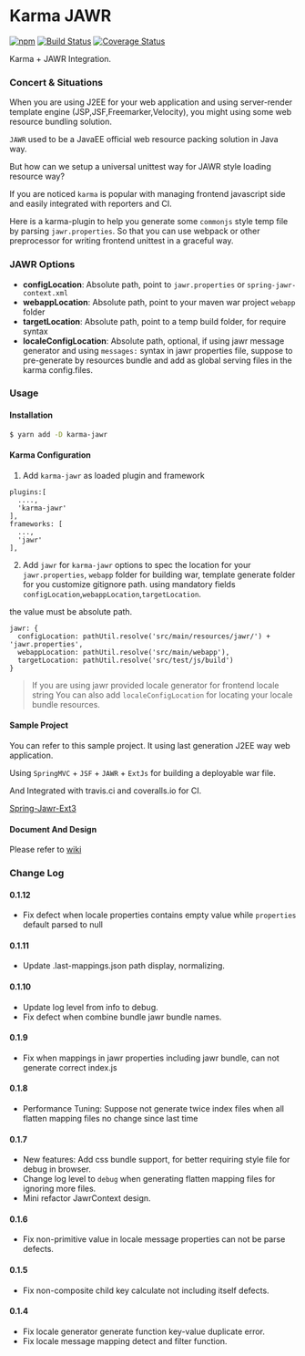 # Karma JAWR

[![npm](https://img.shields.io/npm/v/karma-jawr.svg)](https://www.npmjs.com/package/karma-jawr)
[![Build Status](https://travis-ci.org/aquariuslt/karma-jawr.svg?branch=master)](https://travis-ci.org/aquariuslt/karma-jawr)
[![Coverage Status](https://coveralls.io/repos/github/aquariuslt/karma-jawr/badge.svg?branch=master)](https://coveralls.io/github/aquariuslt/karma-jawr?branch=master)


Karma + JAWR Integration.

### Concert & Situations

When you are using J2EE for your web application and using server-render template engine (JSP,JSF,Freemarker,Velocity), you might using some web resource bundling solution.

`JAWR` used to be a JavaEE official web resource packing solution in Java way.

But how can we setup a universal unittest way for JAWR style loading resource way?

If you are noticed `karma` is popular with managing frontend javascript side and easily integrated with reporters and CI.

Here is a karma-plugin to help you generate some `commonjs` style temp file by parsing `jawr.properties`.
So that you can use webpack or other preprocessor for writing frontend unittest in a graceful way.



### JAWR Options

- **configLocation**: Absolute path, point to `jawr.properties` or `spring-jawr-context.xml`
- **webappLocation**: Absolute path, point to your maven war project `webapp` folder
- **targetLocation**: Absolute path, point to a temp build folder, for require syntax
- **localeConfigLocation**: Absolute path, optional, if using jawr message generator and using `messages:` 
syntax in jawr properties file, suppose to pre-generate by resources bundle and add as global serving files in the karma config.files.


### Usage

#### Installation

```bash
$ yarn add -D karma-jawr
```


#### Karma Configuration
1. Add `karma-jawr` as loaded plugin and framework

```
plugins:[
  ....,
  'karma-jawr'
],
frameworks: [
  ...,
  'jawr'
],
```

2. Add `jawr` for `karma-jawr` options
to spec the location for your `jawr.properties`, `webapp` folder for building war, template generate folder for you customize gitignore path.
using mandatory fields `configLocation`,`webappLocation`,`targetLocation`.

the value must be absolute path.
```
jawr: {
  configLocation: pathUtil.resolve('src/main/resources/jawr/') + 'jawr.properties',
  webappLocation: pathUtil.resolve('src/main/webapp'),
  targetLocation: pathUtil.resolve('src/test/js/build')
}
```

> If you are using jawr provided locale generator for frontend locale string
> You can also add `localeConfigLocation` for locating your locale bundle resources.

#### Sample Project 

You can refer to this sample project.
It using last generation J2EE way web application.

Using `SpringMVC` + `JSF` + `JAWR` + `ExtJs` for building a deployable war file.

And Integrated with travis.ci and coveralls.io for CI.

[Spring-Jawr-Ext3](https://github.com/Aquariuslt/spring-jawr-ext)


#### Document And Design

Please refer to [wiki](https://github.com/Aquariuslt/karma-jawr/wiki)


### Change Log

#### 0.1.12
- Fix defect when locale properties contains empty value while `properties` default parsed to null

#### 0.1.11
- Update .last-mappings.json path display, normalizing.

#### 0.1.10
- Update log level from info to debug.
- Fix defect when combine bundle jawr bundle names.

#### 0.1.9
- Fix when mappings in jawr properties including jawr bundle, can not generate correct index.js

#### 0.1.8
- Performance Tuning: Suppose not generate twice index files when all flatten mapping files no change since last time

#### 0.1.7
- New features: Add css bundle support, for better requiring style file for debug in browser.
- Change log level to `debug` when generating flatten mapping files for ignoring more files.
- Mini refactor JawrContext design.

#### 0.1.6
- Fix non-primitive value in locale message properties can not be parse defects.

#### 0.1.5
- Fix non-composite child key calculate not including itself defects.

#### 0.1.4

- Fix locale generator generate function key-value duplicate error.
- Fix locale message mapping detect and filter function.
